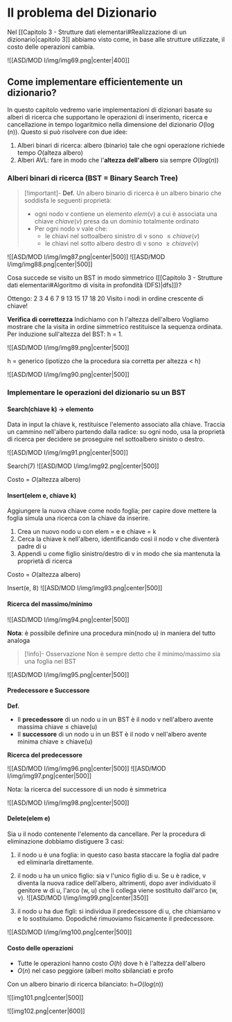 # Il problema del Dizionario

Nel [[Capitolo 3 - Strutture dati elementari#Realizzazione di un dizionario|capitolo 3]] abbiamo visto come, in base alle strutture utilizzate, il costo delle operazioni cambia. 

![[ASD/MOD I/img/img69.png|center|400]]

## Come implementare efficientemente un dizionario?

In questo capitolo vedremo varie implementazioni di dizionari basate su alberi di ricerca che supportano le operazioni di inserimento, ricerca e cancellazione in tempo logaritmico nella dimensione del dizionario $O(\log(n))$. 
Questo si può risolvere con due idee:
1. Alberi binari di ricerca: albero (binario) tale che ogni operazione richiede tempo $O(\text{alteza albero})$
2. Alberi AVL: fare in modo che l'**altezza dell'albero** sia sempre $O(log(n))$

### Alberi binari di ricerca (BST = Binary Search Tree)

>[!important]- **Def.**
>Un albero binario di ricerca è un albero binario che soddisfa le seguenti proprietà:
>- ogni nodo v contiene un elemento $elem(v)$ a cui è associata una chiave $chiave(v)$ presa da un dominio totalmente ordinato
>- Per ogni nodo v vale che:
>	- le chiavi nel sottoalbero sinistro di v sono $\leq chiave(v)$
>	- le chiavi nel sotto albero destro di v sono $\geq chiave(v)$

![[ASD/MOD I/img/img87.png|center|500]]
![[ASD/MOD I/img/img88.png|center|500]]

Cosa succede se visito un BST in modo simmetrico ([[Capitolo 3 - Strutture dati elementari#Algoritmo di visita in profondità (DFS)|dfs]])?

Ottengo: 2 3 4 6 7 9 13 15 17 18 20
Visito i nodi in ordine crescente di chiave!

**Verifica di correttezza**
Indichiamo con h l'altezza dell'albero
Vogliamo mostrare che la visita in ordine simmetrico restituisce la sequenza ordinata.
Per induzione sull'altezza del BST: h = 1.

![[ASD/MOD I/img/img89.png|center|500]]

h = generico (ipotizzo che la procedura sia corretta per altezza $\lt$ h)

![[ASD/MOD I/img/img90.png|center|500]]

### Implementare le operazioni del dizionario su un BST

#### Search(chiave k) -> elemento
Data in input la chiave k, restituisce l'elemento associato alla chiave.
Traccia un cammino nell'albero partendo dalla radice: su ogni nodo, usa la proprietà di ricerca per decidere se proseguire nel sottoalbero sinisto o destro.

![[ASD/MOD I/img/img91.png|center|500]]

Search(7)
![[ASD/MOD I/img/img92.png|center|500]]

Costo = $O(\text{altezza albero})$

#### Insert(elem e, chiave k)
Aggiungere la nuova chiave come nodo foglia; per capire dove mettere la foglia simula una ricerca con la chiave da inserire.

1. Crea un nuovo nodo u con elem = e e chiave = k
2. Cerca la chiave k nell'albero, identificando così il nodo v che diventerà padre di u
3. Appendi u come figlio sinistro/destro di v in modo che sia mantenuta la proprietà di ricerca

Costo = $O(\text{altezza albero})$

Insert(e, 8)
![[ASD/MOD I/img/img93.png|center|500]]

#### Ricerca del massimo/minimo

![[ASD/MOD I/img/img94.png|center|500]]

**Nota**: è possibile definire una procedura min(nodo u) in maniera del tutto analoga

>[!info]- Osservazione
>Non è sempre detto che il minimo/massimo sia una foglia nel BST

![[ASD/MOD I/img/img95.png|center|500]]

#### Predecessore e Successore

**Def.**
- Il **precedessore** di un nodo u in un BST è il nodo v nell'albero avente massima chiave $\leq$ chiave(u)
- Il **successore** di un nodo u in un BST è il nodo v nell'albero avente minima chiave $\geq$ chiave(u)

**Ricerca del predecessore**

![[ASD/MOD I/img/img96.png|center|500]]
![[ASD/MOD I/img/img97.png|center|500]]

Nota: la ricerca del successore di un nodo è simmetrica

![[ASD/MOD I/img/img98.png|center|500]]

#### Delete(elem e)
Sia u il nodo contenente l'elemento da cancellare. Per la procedura di eliminazione dobbiamo distiguere 3 casi:

1. il nodo u è una foglia: in questo caso basta staccare la foglia dal padre ed eliminarla direttamente.
2. il nodo u ha un unico figlio: sia v l'unico figlio di u. Se u è radice, v diventa la nuova radice dell'albero, altrimenti, dopo aver individuato il genitore w di u, l'arco (w, u) che li collega viene sostituito dall'arco (w, v).
![[ASD/MOD I/img/img99.png|center|350]]

3. il nodo u ha due figli: si individua il predecessore di u, che chiamiamo v e lo sostituiamo. Dopodiché rimuoviamo fisicamente il predecessore. 

![[ASD/MOD I/img/img100.png|center|500]]

#### Costo delle operazioni
- Tutte le operazioni hanno costo $O(h)$ dove h è l'altezza dell'albero
- $O(n)$ nel caso peggiore (alberi molto sbilanciati e profo

Con un albero binario di ricerca bilanciato: h=$O(log(n))$

![[img101.png|center|500]]


![[img102.png|center|600]]

